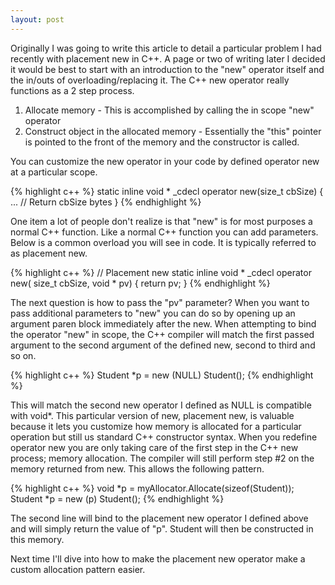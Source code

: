 ```yaml
---
layout: post
---
```

Originally I was going to write this article to detail a particular problem I had recently with placement new in C++.  A page or two of writing later I decided it would be best to start with an introduction to the "new" operator itself and the in/outs of overloading/replacing it.  The C++ new operator really functions as a 2 step process.

  1. Allocate memory - This is accomplished by calling the in scope "new" operator 
  2. Construct object in the allocated memory - Essentially the "this" pointer is pointed to the front of the memory and the constructor is called. 

You can customize the new operator in your code by defined operator new at a particular scope.


{% highlight c++ %}
static inline
void * _cdecl operator new(size_t cbSize)
{
 ... // Return cbSize bytes
}
{% endhighlight %}

One item a lot of people don't realize is that "new" is for most purposes a normal C++ function.  Like a normal C++ function you can add parameters.  Below is a common overload you will see in code.  It is typically referred to as placement new.

{% highlight c++ %}
// Placement new
static inline
void * _cdecl operator new(
    size_t cbSize,
    void * pv)
{
    return pv;
}
{% endhighlight %}

The next question is how to pass the "pv" parameter?  When you want to pass additional parameters to "new" you can do so by opening up an argument paren block immediately after the new.  When attempting to bind the operator "new" in scope, the C++ compiler will match the first passed argument to the second argument of the defined new, second to third and so on.

{% highlight c++ %}
Student *p = new (NULL) Student();
{% endhighlight %}

This will match the second new operator I defined as NULL is compatible with void*.  This particular version of new, placement new, is valuable because it lets you customize how memory is allocated for a particular operation but still us standard C++ constructor syntax.  When you redefine operator new you are only taking care of the first step in the C++ new process; memory allocation.  The compiler will still perform step #2 on the memory returned from new.  This allows the following pattern.

{% highlight c++ %}
void *p = myAllocator.Allocate(sizeof(Student));
Student *p = new (p) Student();
{% endhighlight %}

The second line will bind to the placement new operator I defined above and will simply return the value of "p".  Student will then be constructed in this memory.

Next time I'll dive into how to make the placement new operator make a custom allocation pattern easier.

